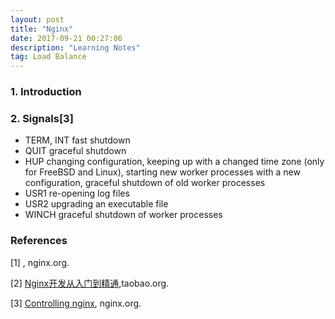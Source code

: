 ```yaml
---
layout: post
title: "Nginx"
date: 2017-09-21 00:27:06 
description: "Learning Notes"
tag: Load Balance
---
```


### 1. Introduction

### 2. Signals[3]

- TERM, INT	fast shutdown
- QUIT	graceful shutdown
- HUP	changing configuration, keeping up with a changed time zone (only for FreeBSD and Linux), starting new worker processes with a new configuration, graceful shutdown of old worker processes
- USR1	re-opening log files
- USR2	upgrading an executable file
- WINCH	graceful shutdown of worker processes




### References

[1] [](), nginx.org.

[2] [Nginx开发从入门到精通](tengine.taobao.org/book/),taobao.org.

[3] [Controlling nginx](http://nginx.org/en/docs/control.html), nginx.org.
